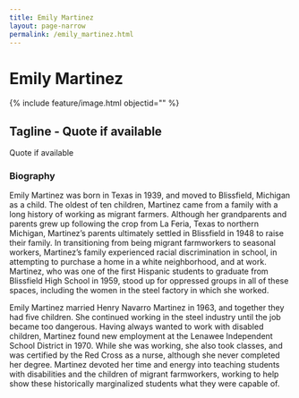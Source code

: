 ```yaml
---
title: Emily Martinez
layout: page-narrow
permalink: /emily_martinez.html
---
```

# Emily Martinez

{% include feature/image.html objectid="" %}

## Tagline - Quote if available 

Quote if available 

### Biography

Emily Martinez was born in Texas in 1939, and moved to Blissfield, Michigan as a child. The oldest of ten children, Martinez came from a family with a long history of working as migrant farmers. Although her grandparents and parents grew up following the crop from La Feria, Texas to northern Michigan, Martinez’s parents ultimately settled in Blissfield in 1948 to raise their family. In transitioning from being migrant farmworkers to seasonal workers, Martinez’s family experienced racial discrimination in school, in attempting to purchase a home in a white neighborhood, and at work. Martinez, who was one of the first Hispanic students to graduate from Blissfield High School in 1959, stood up for oppressed groups in all of these spaces, including the women in the steel factory in which she worked.

Emily Martinez married Henry Navarro Martinez in 1963, and together they had five children. She continued working in the steel industry until the job became too dangerous. Having always wanted to work with disabled children, Martinez found new employment at the Lenawee Independent School District in 1970. While she was working, she also took classes, and was certified by the Red Cross as a nurse, although she never completed her degree. Martinez devoted her time and energy into teaching students with disabilities and the children of migrant farmworkers, working to help show these historically marginalized students what they were capable of. 


